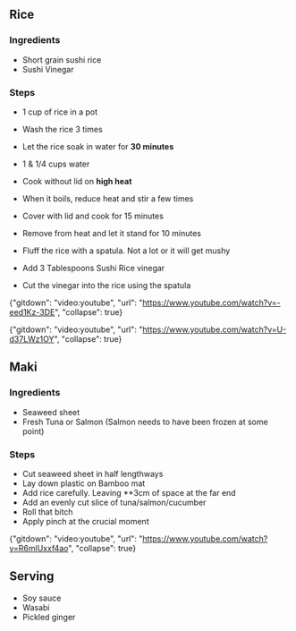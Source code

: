 
## Rice

### Ingredients
* Short grain sushi rice
* Sushi Vinegar

### Steps
* 1 cup of rice in a pot
* Wash the rice 3 times
* Let the rice soak in water for **30 minutes**
* 1 & 1/4 cups water

* Cook without lid on **high heat**
* When it boils, reduce heat and stir a few times
* Cover with lid and cook for 15 minutes
* Remove from heat and let it stand for 10 minutes
* Fluff the rice with a spatula. Not a lot or it will get mushy

* Add 3 Tablespoons Sushi Rice vinegar
* Cut the vinegar into the rice using the spatula

{"gitdown": "video:youtube", "url": "https://www.youtube.com/watch?v=-eed1Kz-3DE", "collapse": true}  

{"gitdown": "video:youtube", "url": "https://www.youtube.com/watch?v=U-d37LWz1OY", "collapse": true}  


## Maki 

### Ingredients
* Seaweed sheet
* Fresh Tuna or Salmon (Salmon needs to have been frozen at some point)

### Steps
* Cut seaweed sheet in half lengthways
* Lay down plastic on Bamboo mat 
* Add rice carefully. Leaving **3cm of space at the far end
* Add an evenly cut slice of tuna/salmon/cucumber
* Roll that bitch
* Apply pinch at the crucial moment

{"gitdown": "video:youtube", "url": "https://www.youtube.com/watch?v=R6mlUxxf4ao", "collapse": true}  


## Serving
* Soy sauce
* Wasabi 
* Pickled ginger  
